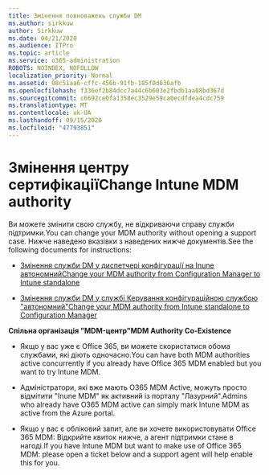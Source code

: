 ```yaml
---
title: Змінення повноважень служби DM
ms.author: sirkkuw
author: Sirkkuw
ms.date: 04/21/2020
ms.audience: ITPro
ms.topic: article
ms.service: o365-administration
ROBOTS: NOINDEX, NOFOLLOW
localization_priority: Normal
ms.assetid: 08c51aa6-cffc-456b-91fb-185f0d636afb
ms.openlocfilehash: f336ef2b84dcc7a44c6b603e2fbdb1aa08bd367d
ms.sourcegitcommit: c6692ce0fa1358ec3529e59ca0ecdfdea4cdc759
ms.translationtype: MT
ms.contentlocale: uk-UA
ms.lasthandoff: 09/15/2020
ms.locfileid: "47793851"
---
```

# <a name="change-intune-mdm-authority"></a><span data-ttu-id="b7342-102">Змінення центру сертифікації</span><span class="sxs-lookup"><span data-stu-id="b7342-102">Change Intune MDM authority</span></span>

<span data-ttu-id="b7342-103">Ви можете змінити свою службу, не відкриваючи справу служби підтримки.</span><span class="sxs-lookup"><span data-stu-id="b7342-103">You can change your MDM authority without opening a support case.</span></span> <span data-ttu-id="b7342-104">Нижче наведено вказівки з наведених нижче документів.</span><span class="sxs-lookup"><span data-stu-id="b7342-104">See the following documents for instructions:</span></span>
  
- [<span data-ttu-id="b7342-105">Змінення служби DM у диспетчері конфігурації на Inune автономний</span><span class="sxs-lookup"><span data-stu-id="b7342-105">Change your MDM authority from Configuration Manager to Intune standalone</span></span>](https://docs.microsoft.com/configmgr/mdm/deploy-use/migrate-change-mdm-authority)
    
- [<span data-ttu-id="b7342-106">Змінення служби DM у службі Керування конфігураційною службою "автономний"</span><span class="sxs-lookup"><span data-stu-id="b7342-106">Change your MDM authority from Intune standalone to Configuration Manager</span></span>](https://docs.microsoft.com/configmgr/mdm/deploy-use/change-mdm-authority)
    
 <span data-ttu-id="b7342-107">**Спільна організація "MDM-центр"**</span><span class="sxs-lookup"><span data-stu-id="b7342-107">**MDM Authority Co-Existence**</span></span>
  
- <span data-ttu-id="b7342-108">Якщо у вас уже є Office 365, ви можете скористатися обома службами, які діють одночасно.</span><span class="sxs-lookup"><span data-stu-id="b7342-108">You can have both MDM authorities active concurrently if you already have Office 365 MDM enabled but you want to try Intune MDM.</span></span>
    
- <span data-ttu-id="b7342-109">Адміністратори, які вже мають O365 MDM Active, можуть просто відмітити "Inune MDM" як активний із порталу "Лазурний".</span><span class="sxs-lookup"><span data-stu-id="b7342-109">Admins who already have O365 MDM active can simply mark Intune MDM as active from the Azure portal.</span></span>
    
- <span data-ttu-id="b7342-110">Якщо у вас є обліковий запит, але ви хочете використовувати Office 365 MDM: Відкрийте квиток нижче, а агент підтримки стане в нагоді.</span><span class="sxs-lookup"><span data-stu-id="b7342-110">If you have Intune MDM but want to make use of Office 365 MDM: please open a ticket below and a support agent will help enable this for you.</span></span>
    

